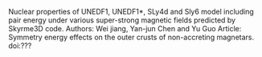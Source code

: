 Nuclear properties of UNEDF1, UNEDF1*, SLy4d and Sly6 model including pair energy under various super-strong magnetic fields predicted by Skyrme3D code.
 Authors: Wei jiang, Yan-jun Chen and Yu Guo
 Article: Symmetry energy effects on the outer crusts of non-accreting magnetars.   doi:???
